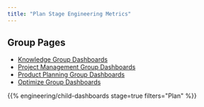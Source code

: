 ```yaml
---
title: "Plan Stage Engineering Metrics"
---
```


## Group Pages

- [Knowledge Group Dashboards](/handbook/engineering/metrics/dev/plan/knowledge)
- [Project Management Group Dashboards](/handbook/engineering/metrics/dev/plan/project-management)
- [Product Planning Group Dashboards](/handbook/engineering/metrics/dev/plan/product-planning)
- [Optimize Group Dashboards](/handbook/engineering/metrics/dev/plan/optimize)

{{% engineering/child-dashboards stage=true filters="Plan" %}}

